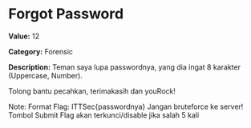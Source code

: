 # Forgot Password

**Value:** 12

**Category:** Forensic

**Description:**
Teman saya lupa passwordnya, yang dia ingat 8 karakter (Uppercase, Number).

Tolong bantu pecahkan, terimakasih dan youRock!

Note:
Format Flag: ITTSec{passwordnya}
Jangan bruteforce ke server!
Tombol Submit Flag akan terkunci/disable jika salah 5 kali

